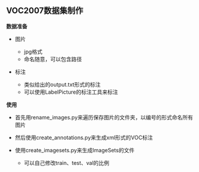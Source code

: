 ## VOC2007数据集制作

**数据准备**

* 图片

	* jpg格式
	* 命名随意，可以包含路径

* 标注
	
    * 类似给出的output.txt形式的标注
    * 可以使用LabelPicture的标注工具来标注

**使用**

* 首先用rename_images.py来遍历保存图片的文件夹，以编号的形式命名所有图片

* 然后使用create_annotations.py来生成xml形式的VOC标注

* 使用create_imagesets.py来生成ImageSets的文件

	* 可以自己修改train、test、val的比例